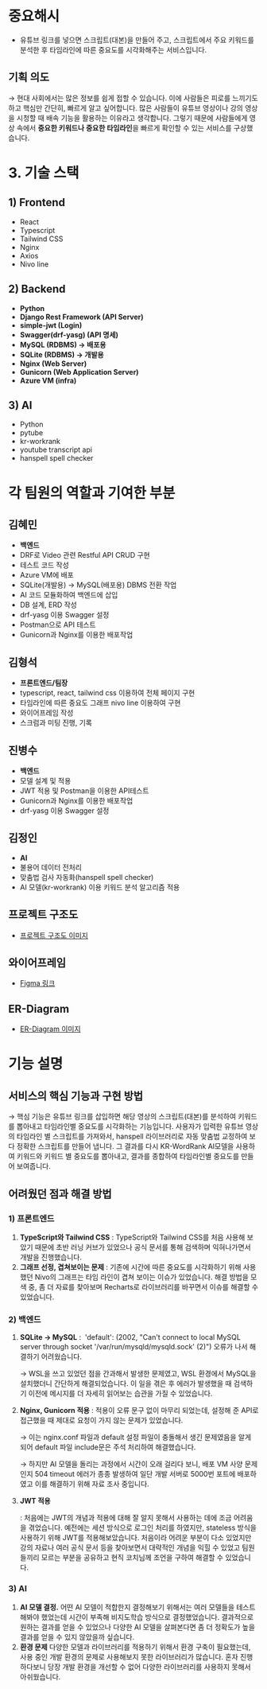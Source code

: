 # 중요해시
- 유튜브 링크를 넣으면 스크립트(대본)을 만들어 주고, 스크립트에서 주요 키워드를 분석한 후 타임라인에 따른 중요도를 시각화해주는 서비스입니다.

## 기획 의도

→ 현대 사회에서는 많은 정보를 쉽게 접할 수 있습니다. 이에 사람들은 피로를 느끼기도 하고 핵심만 간단히, 빠르게 알고 싶어합니다. 많은 사람들이 유튜브 영상이나 강의 영상을 시청할 때 배속 기능을 활용하는 이유라고 생각합니다. 그렇기 때문에 사람들에게 영상 속에서 **중요한 키워드나 중요한 타임라인**을 빠르게 확인할 수 있는 서비스를 구상했습니다.
# 3. **기술 스택**

## 1) Frontend

- React
- Typescript
- Tailwind CSS
- Nginx
- Axios
- Nivo line

## 2) Backend

- **Python**
- **Django Rest Framework (API Server)**
- **simple-jwt (Login)**
- **Swagger(drf-yasg) (API 명세)**
- **MySQL (RDBMS) → 배포용**
- **SQLite (RDBMS) → 개발용**
- **Nginx (Web Server)**
- **Gunicorn (Web Application Server)**
- **Azure VM (infra)**

## 3) AI

- Python
- pytube
- kr-workrank
- youtube transcript api
- hanspell spell checker

# 각 팀원의 역할과 기여한 부분

## **김혜민**

- **백엔드**
- DRF로 Video 관련 Restful API CRUD 구현
- 테스트 코드 작성
- Azure VM에 배포
- SQLite(개발용) → MySQL(배포용) DBMS 전환 작업
- AI 코드 모듈화하여 백엔드에 삽입
- DB 설계, ERD 작성
- drf-yasg 이용 Swagger 설정
- Postman으로 API 테스트
- Gunicorn과 Nginx를 이용한 배포작업

## 김형석

- **프론트엔드/팀장**
- typescript, react, tailwind css 이용하여 전체 페이지 구현
- 타임라인에 따른 중요도 그래프 nivo line 이용하여 구현
- 와이어프레임 작성
- 스크럼과 미팅 진행, 기록

## 진병수

- **백엔드**
- 모델 설계 및 적용
- JWT 적용 및 Postman을 이용한 API테스트
- Gunicorn과 Nginx를 이용한 배포작업
- drf-yasg 이용 Swagger 설정

## 김정인

- **AI**
- 불용어 데이터 전처리
- 맞춤법 검사 자동화(hanspell spell checker)
- AI 모델(kr-workrank) 이용 키워드 분석 알고리즘 적용

 ## 프로젝트 구조도
 - [프로젝트 구조도 이미지](https://s3.us-west-2.amazonaws.com/secure.notion-static.com/610c6ffc-9b7b-4fe9-9b82-197a0126709b/Untitled.png?X-Amz-Algorithm=AWS4-HMAC-SHA256&X-Amz-Content-Sha256=UNSIGNED-PAYLOAD&X-Amz-Credential=AKIAT73L2G45EIPT3X45%2F20220503%2Fus-west-2%2Fs3%2Faws4_request&X-Amz-Date=20220503T123240Z&X-Amz-Expires=86400&X-Amz-Signature=cb83971ec4d39a88ef21e01dd47c32cb15d40d1bfc3d5fffa249ff0eb2ab41a0&X-Amz-SignedHeaders=host&response-content-disposition=filename%20%3D%22Untitled.png%22&x-id=GetObject)
 
 ## 와이어프레임
 - [Figma 링크](https://www.figma.com/file/nHD2ULiwSqMcPQFeEZk3Pr/%EC%98%A4%EB%A6%AC%EB%84%88%EA%B5%AC%EB%A6%AC?node-id=0%3A1)
 
 ## ER-Diagram
 - [ER-Diagram 이미지](https://s3.us-west-2.amazonaws.com/secure.notion-static.com/dd2b5b31-f72a-4cec-b3c7-0a52a743db05/Untitled.png?X-Amz-Algorithm=AWS4-HMAC-SHA256&X-Amz-Content-Sha256=UNSIGNED-PAYLOAD&X-Amz-Credential=AKIAT73L2G45EIPT3X45%2F20220503%2Fus-west-2%2Fs3%2Faws4_request&X-Amz-Date=20220503T123323Z&X-Amz-Expires=86400&X-Amz-Signature=2d1ffa8af548991a390170609d801885376f358cbc9feb76b4b897ee31522a16&X-Amz-SignedHeaders=host&response-content-disposition=filename%20%3D%22Untitled.png%22&x-id=GetObject)
 
# **기능 설명**

## 서비스의 핵심 기능과 구현 방법

→ 핵심 기능은 유튜브 링크를 삽입하면 해당 영상의 스크립트(대본)를 분석하여 키워드를 뽑아내고 타임라인별 중요도를 시각화하는 기능입니다. 사용자가 입력한 유튜브 영상의 타임라인 별 스크립트를 가져와서, hanspell 라이브러리로 자동 맞춤법 교정하여 보다 정확한 스크립트를 만들어 냅니다. 그 결과를 다시 KR-WordRank AI모델을 사용하여 키워드와 키워드 별 중요도를 뽑아내고, 결과를 종합하여 타임라인별 중요도를 만들어 보여줍니다.

## 어려웠던 점과 해결 방법

### 1) 프론트엔드

1. **TypeScript와 Tailwind CSS**
: TypeScript와 Tailwind CSS를 처음 사용해 보았기 때문에 초반 러닝 커브가 있었으나 공식 문서를 통해 검색하며 익혀나가면서 개발을 진행했습니다.
2. **그래프 선정, 겹쳐보이는 문제**
: 기존에 시간에 따른 중요도를 시각화하기 위해 사용했던 Nivo의 그래프는 타임 라인이 겹쳐 보이는 이슈가 있었습니다. 해결 방법을 모색 중, 좀 더 자료를 찾아보며 Recharts로 라이브러리를 바꾸면서 이슈를 해결할 수 있었습니다.

### 2) 백엔드

1. **SQLite -> MySQL**
:  'default': (2002, "Can't connect to local MySQL server through socket '/var/run/mysqld/mysqld.sock' (2)") 오류가 나서 해결하기 어려웠습니다.  
    
    → WSL을 쓰고 있었던 점을 간과해서 발생한 문제였고, WSL 환경에서 MySQL을 설치했더니 간단하게 해결되었습니다. 이 일을 겪은 후 에러가 발생했을 때 검색하기 이전에 메시지를 더 자세히 읽어보는 습관을 가질 수 있었습니다.
    
2. **Nginx, Gunicorn 적용**
: 적용이 오류 문구 없이 마무리 되었는데, 설정해 준 API로 접근했을 때 제대로 요청이 가지 않는 문제가 있었습니다. 
    
    → 이는 nginx.conf 파일과 default 설정 파일이 충돌해서 생긴 문제였음을 알게 되어 default 파일 include문은 주석 처리하여 해결했습니다.
    
    → 하지만 AI 모델을 돌리는 과정에서 시간이 오래 걸리다 보니, 배포 VM 사양 문제인지 504 timeout 에러가 종종 발생하여 일단 개발 서버로 5000번 포트에 배포하였고 이를 해결하기 위해 자료 조사 중입니다.
    
3. **JWT 적용**
    
    : 처음에는 JWT의 개념과 적용에 대해 잘 알지 못해서 사용하는 데에 조금 어려움을 겪었습니다. 예전에는 세션 방식으로 로그인 처리를 하였지만, stateless 방식을 사용하기 위해 JWT를 적용해보았습니다. 처음이라 어려운 부분이 다소 있었지만 강의 자료나 여러 공식 문서 등을 찾아보면서 대략적인 개념을 익힐 수 있었고 팀원들끼리 모르는 부분을 공유하고 현직 코치님께 조언을 구하여 해결할 수 있었습니다.
    

### 3) AI

1. **AI 모델 결정.**
어떤 AI 모델이 적합한지 결정해보기 위해서는 여러 모델들을 테스트 해봐야 했었는데 시간이 부족해 비지도학습 방식으로 결정했었습니다. 결과적으로 원하는 결과를 얻을 수 있었으나 다양한 AI 모델을 살펴본다면 좀 더 정확도가 높을 결과를 얻을 수 있지 않았을까 싶습니다.
2. **환경 문제**
다양한 모델과 라이브러리를 적용하기 위해서 환경 구축이 필요했는데, 사용 중인 개발 환경의 문제로 사용해보지 못한 라이브러리가 많습니다. 혼자 진행하다보니 당장 개발 환경을 개선할 수 없어 다양한 라이브러리를 사용하지 못해서 아쉬웠습니다.
